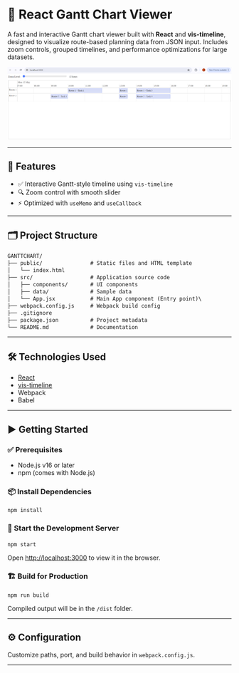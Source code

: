 # 📅 React Gantt Chart Viewer

A fast and interactive Gantt chart viewer built with **React** and **vis-timeline**, designed to visualize route-based planning data from JSON input. Includes zoom controls, grouped timelines, and performance optimizations for large datasets.

![Demo Screenshot](./public/demo.png)

---

## 🚀 Features

- ✅ Interactive Gantt-style timeline using `vis-timeline`
- 🔍 Zoom control with smooth slider
- ⚡ Optimized with `useMemo` and `useCallback`

---

## 🗂️ Project Structure

```
GANTTCHART/
├── public/               # Static files and HTML template
│   └── index.html
├── src/                  # Application source code
│   ├── components/       # UI components
│   ├── data/             # Sample data
│   └── App.jsx           # Main App component (Entry point)\
├── webpack.config.js     # Webpack build config
├── .gitignore
├── package.json          # Project metadata
└── README.md             # Documentation
```

---

## 🛠️ Technologies Used

- [React](https://reactjs.org/)
- [vis-timeline](https://visjs.github.io/vis-timeline/)
- Webpack
- Babel

---

## ▶️ Getting Started

### ✅ Prerequisites

- Node.js v16 or later
- npm (comes with Node.js)

### 📦 Install Dependencies


`npm install`

### 🚀 Start the Development Server

`npm start`

Open [http://localhost:3000](http://localhost:3000) to view it in the browser.

### 🏗️ Build for Production

`npm run build`

Compiled output will be in the `/dist` folder.

---

## ⚙️ Configuration

Customize paths, port, and build behavior in `webpack.config.js`.

---
